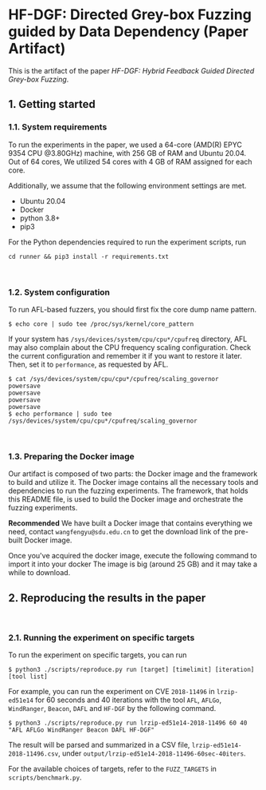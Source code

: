 # HF-DGF: Directed Grey-box Fuzzing guided by Data Dependency (Paper Artifact)


This is the artifact of the paper *HF-DGF: Hybrid Feedback Guided Directed Grey-box Fuzzing*.

## __1. Getting started__
### __1.1. System requirements__
To run the experiments in the paper, we used a 64-core (AMD(R) EPYC 9354 CPU @3.80GHz) machine,
with 256 GB of RAM and Ubuntu 20.04. Out of 64 cores, We utilized 54 cores with 4 GB of RAM assigned for each core.

Additionally, we assume that the following environment settings are met.
- Ubuntu 20.04
- Docker
- python 3.8+
- pip3

For the Python dependencies required to run the experiment scripts, run
```
cd runner && pip3 install -r requirements.txt
```

&nbsp;

### __1.2. System configuration__

To run AFL-based fuzzers, you should first fix the core dump name pattern.
```
$ echo core | sudo tee /proc/sys/kernel/core_pattern
```

If your system has `/sys/devices/system/cpu/cpu*/cpufreq` directory, AFL may
also complain about the CPU frequency scaling configuration. Check the current
configuration and remember it if you want to restore it later. Then, set it to
`performance`, as requested by AFL.
```
$ cat /sys/devices/system/cpu/cpu*/cpufreq/scaling_governor
powersave
powersave
powersave
powersave
$ echo performance | sudo tee /sys/devices/system/cpu/cpu*/cpufreq/scaling_governor
```

&nbsp;

### __1.3. Preparing the Docker image__

Our artifact is composed of two parts: the Docker image and the framework to build and utilize it.
The Docker image contains all the necessary tools and dependencies to run the fuzzing experiments.
The framework, that holds this README file, is used to build the Docker image and orchestrate the fuzzing experiments.

**Recommended**
We have built a Docker image that contains everything we need,
contact `wangfengyu@sdu.edu.cn` to get the download link of the pre-built Docker image.

Once you've acquired the docker image, execute the following command to import it into your docker
The image is big (around 25 GB) and it may take a while to download.


## 2. __Reproducing the results in the paper__

&nbsp;

### __2.1. Running the experiment on specific targets__

To run the experiment on specific targets, you can run
```
$ python3 ./scripts/reproduce.py run [target] [timelimit] [iteration] [tool list]
```

For example, you can run the experiment on CVE `2018-11496` in `lrzip-ed51e14` for 60 seconds and 40 iterations
with the tool `AFL`, `AFLGo`, `WindRanger`, `Beacon`, `DAFL` and `HF-DGF` by the following command.
```
$ python3 ./scripts/reproduce.py run lrzip-ed51e14-2018-11496 60 40 "AFL AFLGo WindRanger Beacon DAFL HF-DGF"
```

The result will be parsed and summarized in a CSV file, `lrzip-ed51e14-2018-11496.csv`,
under `output/lrzip-ed51e14-2018-11496-60sec-40iters`.

For the available choices of targets, refer to the `FUZZ_TARGETS` in `scripts/benchmark.py`.
